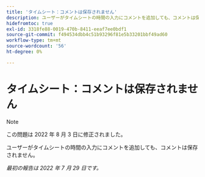 ```yaml
---
title: 'タイムシート：コメントは保存されません'
description: ユーザーがタイムシートの時間の入力にコメントを追加しても、コメントは保存されません。
hidefromtoc: true
exl-id: 3318fe88-0019-470b-8411-eeaf7ee0bdf1
source-git-commit: f494534dbb4c51b93296f81e5b33201bbf49ad60
workflow-type: tm+mt
source-wordcount: '56'
ht-degree: 0%

---
```


# タイムシート：コメントは保存されません

>[!NOTE]
>
>この問題は 2022 年 8 月 3 日に修正されました。

ユーザーがタイムシートの時間の入力にコメントを追加しても、コメントは保存されません。

_最初の報告は 2022 年 7 月 29 日です。_
